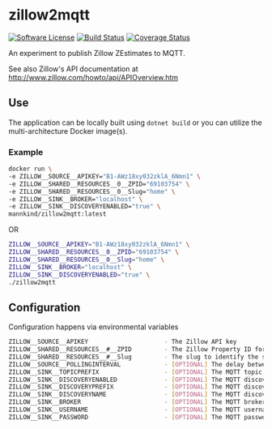 # zillow2mqtt

[![Software
License](https://img.shields.io/badge/License-MIT-orange.svg?style=flat-square)](https://github.com/mannkind/zillow2mqtt/blob/master/LICENSE.md)
[![Build Status](https://github.com/mannkind/zillow2mqtt/workflows/Main%20Workflow/badge.svg)](https://github.com/mannkind/zillow2mqtt/actions)
[![Coverage Status](https://img.shields.io/codecov/c/github/mannkind/zillow2mqtt/master.svg)](http://codecov.io/github/mannkind/zillow2mqtt?branch=master)

An experiment to publish Zillow ZEstimates to MQTT.

See also Zillow's API documentation at <http://www.zillow.com/howto/api/APIOverview.htm>

## Use

The application can be locally built using `dotnet build` or you can utilize the multi-architecture Docker image(s).

### Example

```bash
docker run \
-e ZILLOW__SOURCE__APIKEY="B1-AWz18xy032zklA_6Nmn1" \
-e ZILLOW__SHARED__RESOURCES__0__ZPID="69103754" \
-e ZILLOW__SHARED__RESOURCES__0__Slug="home" \
-e ZILLOW__SINK__BROKER="localhost" \
-e ZILLOW__SINK__DISCOVERYENABLED="true" \
mannkind/zillow2mqtt:latest
```

OR

```bash
ZILLOW__SOURCE__APIKEY="B1-AWz18xy032zklA_6Nmn1" \
ZILLOW__SHARED__RESOURCES__0__ZPID="69103754" \
ZILLOW__SHARED__RESOURCES__0__Slug="home" \
ZILLOW__SINK__BROKER="localhost" \
ZILLOW__SINK__DISCOVERYENABLED="true" \
./zillow2mqtt 
```


## Configuration

Configuration happens via environmental variables

```bash
ZILLOW__SOURCE__APIKEY                     - The Zillow API key
ZILLOW__SHARED__RESOURCES__#__ZPID         - The Zillow Property ID for a specific property
ZILLOW__SHARED__RESOURCES__#__Slug         - The slug to identify the specific Zillow Property ID
ZILLOW__SOURCE__POLLINGINTERVAL            - [OPTIONAL] The delay between zestimates lookups, defaults to "1.00:03:31"
ZILLOW__SINK__TOPICPREFIX                  - [OPTIONAL] The MQTT topic on which to publish the collection lookup results, defaults to "home/zillow"
ZILLOW__SINK__DISCOVERYENABLED             - [OPTIONAL] The MQTT discovery flag for Home Assistant, defaults to false
ZILLOW__SINK__DISCOVERYPREFIX              - [OPTIONAL] The MQTT discovery prefix for Home Assistant, defaults to "homeassistant"
ZILLOW__SINK__DISCOVERYNAME                - [OPTIONAL] The MQTT discovery name for Home Assistant, defaults to "zillow"
ZILLOW__SINK__BROKER                       - [OPTIONAL] The MQTT broker, defaults to "test.mosquitto.org"
ZILLOW__SINK__USERNAME                     - [OPTIONAL] The MQTT username, default to ""
ZILLOW__SINK__PASSWORD                     - [OPTIONAL] The MQTT password, default to ""
```
